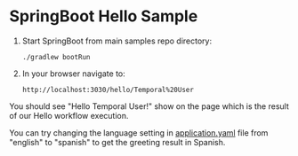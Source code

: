 # SpringBoot Hello Sample

1. Start SpringBoot from main samples repo directory:
   
       ./gradlew bootRun

2. In your browser navigate to:
 
       http://localhost:3030/hello/Temporal%20User

You should see "Hello Temporal User!" show on the page which is the result of our 
Hello workflow execution.

You can try changing the language setting in [application.yaml](../../../../../../resources/application.yaml) file
from "english" to "spanish" to get the greeting result in Spanish.